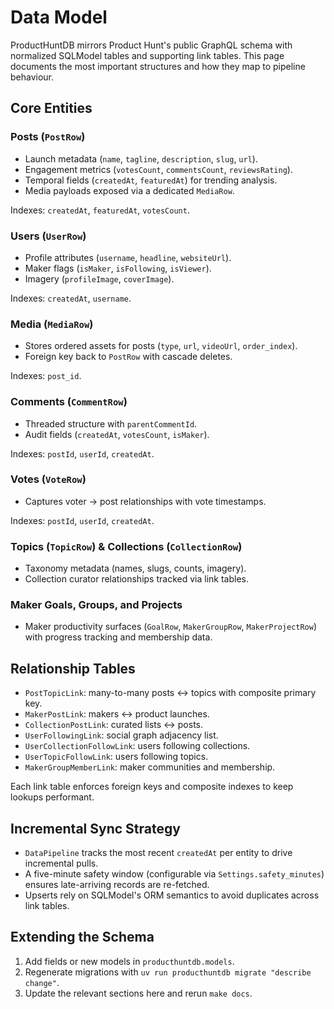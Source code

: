 # Data Model

ProductHuntDB mirrors Product Hunt's public GraphQL schema with normalized SQLModel tables and supporting link tables. This page documents the most important structures and how they map to pipeline behaviour.

## Core Entities

### Posts (`PostRow`)

- Launch metadata (`name`, `tagline`, `description`, `slug`, `url`).
- Engagement metrics (`votesCount`, `commentsCount`, `reviewsRating`).
- Temporal fields (`createdAt`, `featuredAt`) for trending analysis.
- Media payloads exposed via a dedicated `MediaRow`.

Indexes: `createdAt`, `featuredAt`, `votesCount`.

### Users (`UserRow`)

- Profile attributes (`username`, `headline`, `websiteUrl`).
- Maker flags (`isMaker`, `isFollowing`, `isViewer`).
- Imagery (`profileImage`, `coverImage`).

Indexes: `createdAt`, `username`.

### Media (`MediaRow`)

- Stores ordered assets for posts (`type`, `url`, `videoUrl`, `order_index`).
- Foreign key back to `PostRow` with cascade deletes.

Indexes: `post_id`.

### Comments (`CommentRow`)

- Threaded structure with `parentCommentId`.
- Audit fields (`createdAt`, `votesCount`, `isMaker`).

Indexes: `postId`, `userId`, `createdAt`.

### Votes (`VoteRow`)

- Captures voter → post relationships with vote timestamps.

Indexes: `postId`, `userId`, `createdAt`.

### Topics (`TopicRow`) & Collections (`CollectionRow`)

- Taxonomy metadata (names, slugs, counts, imagery).
- Collection curator relationships tracked via link tables.

### Maker Goals, Groups, and Projects

- Maker productivity surfaces (`GoalRow`, `MakerGroupRow`, `MakerProjectRow`) with progress tracking and membership data.

## Relationship Tables

- `PostTopicLink`: many-to-many posts ↔ topics with composite primary key.
- `MakerPostLink`: makers ↔ product launches.
- `CollectionPostLink`: curated lists ↔ posts.
- `UserFollowingLink`: social graph adjacency list.
- `UserCollectionFollowLink`: users following collections.
- `UserTopicFollowLink`: users following topics.
- `MakerGroupMemberLink`: maker communities and membership.

Each link table enforces foreign keys and composite indexes to keep lookups performant.

## Incremental Sync Strategy

- `DataPipeline` tracks the most recent `createdAt` per entity to drive incremental pulls.
- A five-minute safety window (configurable via `Settings.safety_minutes`) ensures late-arriving records are re-fetched.
- Upserts rely on SQLModel's ORM semantics to avoid duplicates across link tables.

## Extending the Schema

1. Add fields or new models in `producthuntdb.models`.
2. Regenerate migrations with `uv run producthuntdb migrate "describe change"`.
3. Update the relevant sections here and rerun `make docs`.
